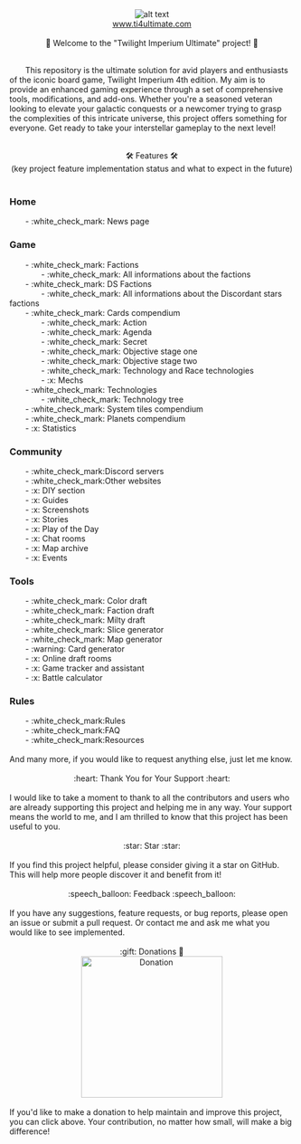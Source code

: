 ﻿<div align="center">
  <img src="https://i.ibb.co/s5SynFd/Twilight-imperium-ultimate-logo.png" alt="alt text">
</div>

<div align="center">
  <a href="https://www.ti4ultimate.com">
    www.ti4ultimate.com
  </a>
</div>
</br>

<div align="center">
  🌌 Welcome to the "Twilight Imperium Ultimate" project! 🌌 
</div>
</br>
<p>&emsp;&emsp;This repository is the ultimate solution for avid players and enthusiasts of the iconic board game, Twilight Imperium 4th edition. My aim is to provide an enhanced gaming experience through a set of comprehensive tools, modifications, and add-ons. Whether you're a seasoned veteran looking to elevate your galactic conquests or a newcomer trying to grasp the complexities of this intricate universe, this project offers something for everyone. Get ready to take your interstellar gameplay to the next level!</p>
</br>
<div align="center">
  🛠️ Features 🛠️
</div>
<div align="center">
(key project feature implementation status and what to expect in the future)
</div>
</br>

<h3>Home</h3>
&emsp;&emsp;- :white_check_mark:  News page</br>

<h3>Game</h3>
&emsp;&emsp;- :white_check_mark: Factions</br>
&emsp;&emsp;&emsp;&emsp;- :white_check_mark: All informations about the factions</br>
&emsp;&emsp;- :white_check_mark: DS Factions</br>
&emsp;&emsp;&emsp;&emsp;- :white_check_mark: All informations about the Discordant stars factions</br>
&emsp;&emsp;- :white_check_mark: Cards compendium</br>
&emsp;&emsp;&emsp;&emsp;- :white_check_mark: Action</br>
&emsp;&emsp;&emsp;&emsp;- :white_check_mark: Agenda</br>
&emsp;&emsp;&emsp;&emsp;- :white_check_mark: Secret</br>
&emsp;&emsp;&emsp;&emsp;- :white_check_mark: Objective stage one</br>
&emsp;&emsp;&emsp;&emsp;- :white_check_mark: Objective stage two</br>
&emsp;&emsp;&emsp;&emsp;- :white_check_mark: Technology and Race technologies</br>
&emsp;&emsp;&emsp;&emsp;- :x: Mechs</br>
&emsp;&emsp;- :white_check_mark: Technologies</br>
&emsp;&emsp;&emsp;&emsp;- :white_check_mark: Technology tree</br>
&emsp;&emsp;- :white_check_mark: System tiles compendium</br>
&emsp;&emsp;- :white_check_mark: Planets compendium</br>
&emsp;&emsp;- :x: Statistics</br>

<h3>Community</h3>
&emsp;&emsp;- :white_check_mark:Discord servers</br>
&emsp;&emsp;- :white_check_mark:Other websites</br>
&emsp;&emsp;- :x: DIY section</br>
&emsp;&emsp;- :x: Guides</br>
&emsp;&emsp;- :x: Screenshots</br>
&emsp;&emsp;- :x: Stories</br>
&emsp;&emsp;- :x: Play of the Day</br>
&emsp;&emsp;- :x: Chat rooms</br>
&emsp;&emsp;- :x: Map archive</br>
&emsp;&emsp;- :x: Events</br>

<h3>Tools</h3>
&emsp;&emsp;- :white_check_mark: Color draft</br>
&emsp;&emsp;- :white_check_mark: Faction draft</br>
&emsp;&emsp;- :white_check_mark: Milty draft</br>
&emsp;&emsp;- :white_check_mark: Slice generator</br>
&emsp;&emsp;- :white_check_mark: Map generator</br>
&emsp;&emsp;- :warning: Card generator</br>
&emsp;&emsp;- :x: Online draft rooms</br>
&emsp;&emsp;- :x: Game tracker and assistant</br>
&emsp;&emsp;- :x: Battle calculator</br>

<h3>Rules</h3>
&emsp;&emsp;- :white_check_mark:Rules</br>
&emsp;&emsp;- :white_check_mark:FAQ</br>
&emsp;&emsp;- :white_check_mark:Resources</br>

</br>
And many more, if you would like to request anything else, just let me know.
</br>
</br>
<div align="center">
:heart: Thank You for Your Support :heart:
</div>
</br>
I would like to take a moment to thank to all the contributors and users who are already supporting this project and helping me in any way. 
Your support means the world to me, and I am thrilled to know that this project has been useful to you.</br>
</br>
<div align="center">
:star: Star :star:
</div>
</br>
If you find this project helpful, please consider giving it a star on GitHub. This will help more people discover it and benefit from it!</br>
</br>
<div align="center">
:speech_balloon: Feedback :speech_balloon:
</div>
</br>
If you have any suggestions, feature requests, or bug reports, please open an issue or submit a pull request. Or contact me and ask me what you would like to see implemented.
</br>
</br>
<div align="center">
:gift: Donations 🎁
</div>
<div align="center">
<a href="https://www.paypal.com/donate/?hosted_button_id=VRFQW3EAQZEYN">
  <img src="https://i.ibb.co/LPJZ29Z/pngwing-com.png" alt="Donation" style="width: 250px;">
</a>
</div>
</br>
If you'd like to make a donation to help maintain and improve this project, you can click above. Your contribution, no matter how small, will make a big difference!

